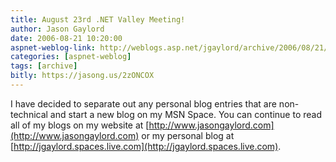 ```yaml
---
title: August 23rd .NET Valley Meeting!
author: Jason Gaylord
date: 2006-08-21 10:20:00
aspnet-weblog-link: http://weblogs.asp.net/jgaylord/archive/2006/08/21/New-Personal-Blog-Established.aspx
categories: [aspnet-weblog]
tags: [archive]
bitly: https://jasong.us/2zONCOX
---
```


I have decided to separate out any personal blog entries that are non-technical and start a new blog on my MSN Space. You can continue to read all of my blogs on my website at [http://www.jasongaylord.com](http://www.jasongaylord.com) or my personal blog at [http://jgaylord.spaces.live.com](http://jgaylord.spaces.live.com).